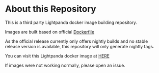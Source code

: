 # About this Repository
This is a third party Lightpanda docker image building repository.

Images are built based on official [Dockerfile](https://github.com/lightpanda-io/browser/blob/main/Dockerfile)

As the official release currently only offers nightly builds and no stable release version is available, this repository will only generate nightly tags. 

You can visit this Lightpanda docker image at [HERE](https://hub.docker.com/r/wheat0r/lightpanda)

If images were not working normally, please open an issue.
